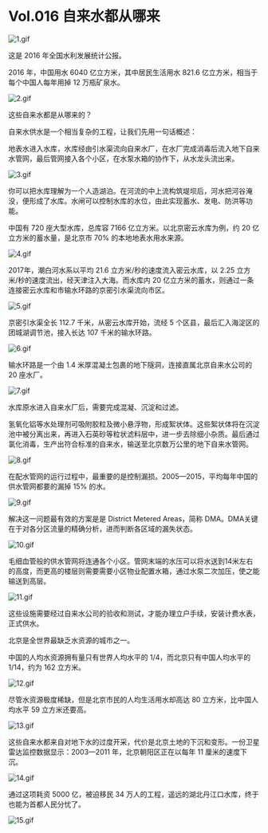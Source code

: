 # Vol.016 自来水都从哪来

![1.gif](https://cdn.jsdelivr.net/gh/XxLittleCxX/paperclip-static/016/1.gif)

这是 2016 年全国水利发展统计公报。

2016 年，中国用水 6040 亿立方米，其中居民生活用水 821.6 亿立方米，相当于每个中国人每年用掉 12 万瓶矿泉水。

![2.gif](https://cdn.jsdelivr.net/gh/XxLittleCxX/paperclip-static/016/2.gif)

这些自来水都是从哪来的？

自来水供水是一个相当复杂的工程，让我们先用一句话概述：

地表水进入水库，水库经由引水渠流向自来水厂，在水厂完成消毒后流入地下自来水管网，最后管网接入各个小区，在水泵水箱的协作下，从水龙头流出来。

![3.gif](https://cdn.jsdelivr.net/gh/XxLittleCxX/paperclip-static/016/3.gif)

你可以把水库理解为一个人造湖泊。在河流的中上流构筑堤坝后，河水把河谷淹没，便形成了水库。水闸可以控制水库的水位，由此实现蓄水、发电、防洪等功能。



中国有 720 座大型水库，总库容 7166 亿立方米。以北京密云水库为例，约 20 亿立方米的蓄水量，是北京市 70% 的本地地表水用水来源。

![4.gif](https://cdn.jsdelivr.net/gh/XxLittleCxX/paperclip-static/016/4.gif)

2017年，潮白河水系以平均 21.6 立方米/秒的速度流入密云水库，以 2.25 立方米/秒的速度流出，经天津注入大海。而水库内 20 亿立方米的蓄水，则通过一条连接密云水库和市输水环路的京密引水渠流向市区。

![5.gif](https://cdn.jsdelivr.net/gh/XxLittleCxX/paperclip-static/016/5.gif)

京密引水渠全长 112.7 千米，从密云水库开始，流经 5 个区县，最后汇入海淀区的团城湖调节池，接入长达 107 千米的输水环路。

![6.gif](https://cdn.jsdelivr.net/gh/XxLittleCxX/paperclip-static/016/6.gif)

输水环路是一个由 1.4 米厚混凝土包裹的地下隧洞，连接直属北京自来水公司的 20 座水厂。

![7.gif](https://cdn.jsdelivr.net/gh/XxLittleCxX/paperclip-static/016/7.gif)

水库原水进入自来水厂后，需要完成混凝、沉淀和过滤。

氢氧化铝等水处理剂可吸附胶粒及微小悬浮物，形成絮状体。这些絮状体将在沉淀池中被分离出来，再进入石英砂等粒状滤料层中，进一步去除细小杂质。最后通过氯化消毒，生产出符合标准的自来水，输送至北京数万公里的地下自来水管网。

![8.gif](https://cdn.jsdelivr.net/gh/XxLittleCxX/paperclip-static/016/8.gif)

在配水管网的运行过程中，最重要的是控制漏损。2005—2015，平均每年中国的供水管网都要的漏掉 15% 的水。

![9.gif](https://cdn.jsdelivr.net/gh/XxLittleCxX/paperclip-static/016/9.gif)

解决这一问题最有效的方案是是 District Metered Areas，简称 DMA。DMA关键在于对各分区流量的精确分析，进而判断各区域的漏失状态。

![10.gif](https://cdn.jsdelivr.net/gh/XxLittleCxX/paperclip-static/016/10.gif)

毛细血管般的供水管网将连通各个小区。管网末端的水压可以将水送到14米左右的高度，而更高的楼层则需要需要小区物业配置水箱，通过水泵二次加压，使之能输送到高层。

![11.gif](https://cdn.jsdelivr.net/gh/XxLittleCxX/paperclip-static/016/11.gif)

这些设施需要经过自来水公司的验收和测试，才能办理立户手续，安装计费水表，正式供水。

北京是全世界最缺乏水资源的城市之一。

中国的人均水资源拥有量只有世界人均水平的 1/4，而北京只有中国人均水平的 1/14，约为 162 立方米。

![12.gif](https://cdn.jsdelivr.net/gh/XxLittleCxX/paperclip-static/016/12.gif)

尽管水资源极度稀缺，但是北京市民的人均生活用水却高达 80 立方米，比中国人均水平 59 立方米还要高。

![13.gif](https://cdn.jsdelivr.net/gh/XxLittleCxX/paperclip-static/016/13.gif)

这些自来水都来自对地下水的过度开采，代价是北京土地的下沉和变形。一份卫星雷达监控数据显示：2003—2011 年，北京朝阳区正在以每年 11 厘米的速度下沉。

![14.gif](https://cdn.jsdelivr.net/gh/XxLittleCxX/paperclip-static/016/14.gif)

通过这项耗资 5000 亿，被迫移民 34 万人的工程，遥远的湖北丹江口水库，终于也能为首都人民分忧了。

![15.gif](https://cdn.jsdelivr.net/gh/XxLittleCxX/paperclip-static/016/15.gif)